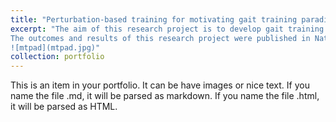 ```yaml
---
title: "Perturbation-based training for motivating gait training paradigms in elderly people"
excerpt: "The aim of this research project is to develop gait training paradigms through the application of different types of perturbations while subjects are moving with an assistive walker. By analyzing variations in mobility and stability with changing perturbation regimes, it is envisioned that a mobile task-oriented training system can be created to reduce the rates of high-risk falls for elderly subjects. This project is an extension of the [Tethered Pelvic Assist Device (TPAD)](https://roar.me.columbia.edu/content/tpad), and is being conducted with the Columbia University [Robotics and Rehabilitation Laboratory](https://roar.me.columbia.edu/), in a multidisciplinary team of researchers ranging from robotics and medical backgrounds.
The outcomes and results of this research project were published in Nature's Scientific Reports [here](https://www.nature.com/articles/s41598-023-46145-5/).
![mtpad](mtpad.jpg)"
collection: portfolio
---
```


This is an item in your portfolio. It can be have images or nice text. If you name the file .md, it will be parsed as markdown. If you name the file .html, it will be parsed as HTML. 
